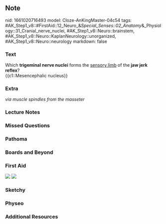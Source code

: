 ## Note
nid: 1661020716493
model: Cloze-AnKingMaster-04c54
tags: #AK_Step1_v8::#FirstAid::12_Neuro_&_Special_Senses::02_Anatomy_&_Physiology::31_Cranial_nerve_nuclei, #AK_Step1_v8::Neuro::brainstem, #AK_Step1_v8::Neuro::KaplanNeurology::unorganized, #AK_Step1_v8::Neuro::neurology
markdown: false

### Text
<div>
  Which <b>trigeminal nerve nuclei</b> forms the <u>sensory
  limb</u> of the <b>jaw jerk reflex</b>?
</div>
<div>
  {{c1::Mesencephalic nucleus}}
</div>

### Extra
<i>via muscle spindles from the masseter</i>

### Lecture Notes


### Missed Questions


### Pathoma


### Boards and Beyond


### First Aid
<img src="tmp4QQYpq.png"> <img src="tmp7FZJjK.png">

### Sketchy


### Physeo


### Additional Resources

